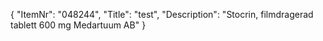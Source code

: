 {
  "ItemNr": "048244",
  "Title": "test",
  "Description": "Stocrin, filmdragerad tablett 600 mg Medartuum AB"
}